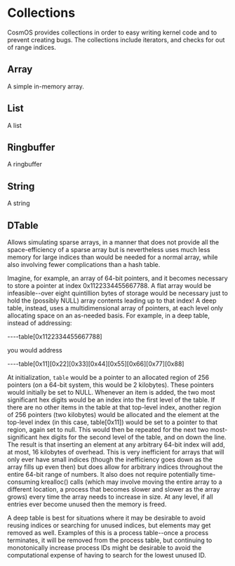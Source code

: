 
# Collections

CosmOS provides collections in order to easy writing kernel code and to prevent creating bugs. The collections include iterators, and checks for out of range indices.


## Array

A simple in-memory array. 


## List

A list


## Ringbuffer

A ringbuffer

## String

A string

## DTable

Allows simulating sparse arrays, in a manner that does not provide all the space-efficiency of a sparse array but is nevertheless uses much less memory for large indices than would be needed for a normal array, while also involving fewer complications than a hash table.

Imagine, for example, an array of 64-bit pointers, and it becomes necessary to store a pointer at index 0x1122334455667788.  A flat array would be infeasible--over eight quintillion bytes of storage would be necessary just to hold the (possibly NULL) array contents leading up to that index!  A deep table, instead, uses a multidimensional array of pointers, at each level only allocating space on an as-needed basis.  For example, in a deep table, instead of addressing:

----table[0x1122334455667788]

you would address

----table[0x11][0x22][0x33][0x44][0x55][0x66][0x77][0x88]

At initialization, `table` would be a pointer to an allocated region of 256 pointers (on a 64-bit system, this would be 2 kilobytes).  These pointers would initially be set to NULL.  Whenever an item is added, the two most significant hex digits would be an index into the first level of the table.  If there are no other items in the table at that top-level index, another region of 256 pointers (two kilobytes) would be allocated and the element at the top-level index (in this case, table[0x11]) would be set to a pointer to that region, again set to null.  This would then be repeated for the next two most-significant hex digits for the second level of the table, and on down the line.  The result is that inserting an element at any arbitrary 64-bit index will add, at most, 16 kilobytes of overhead.  This is very inefficient for arrays that will only ever have small indices (though the inefficiency goes down as the array fills up even then) but does allow for arbitrary indices throughout the entire 64-bit range of numbers.  It also does not require potentially time-consuming krealloc() calls (which may involve moving the entire array to a different location, a process that becomes slower and slower as the array grows) every time the array needs to increase in size.  At any level, if all entries ever become unused then the memory is freed.

A deep table is best for situations where it may be desirable to avoid reusing indices or searching for unused indices, but elements may get removed as well.  Examples of this is a process table--once a process terminates, it will be removed from the process table, but continuing to monotonically increase process IDs might be desirable to avoid the computational expense of having to search for the lowest unused ID.

